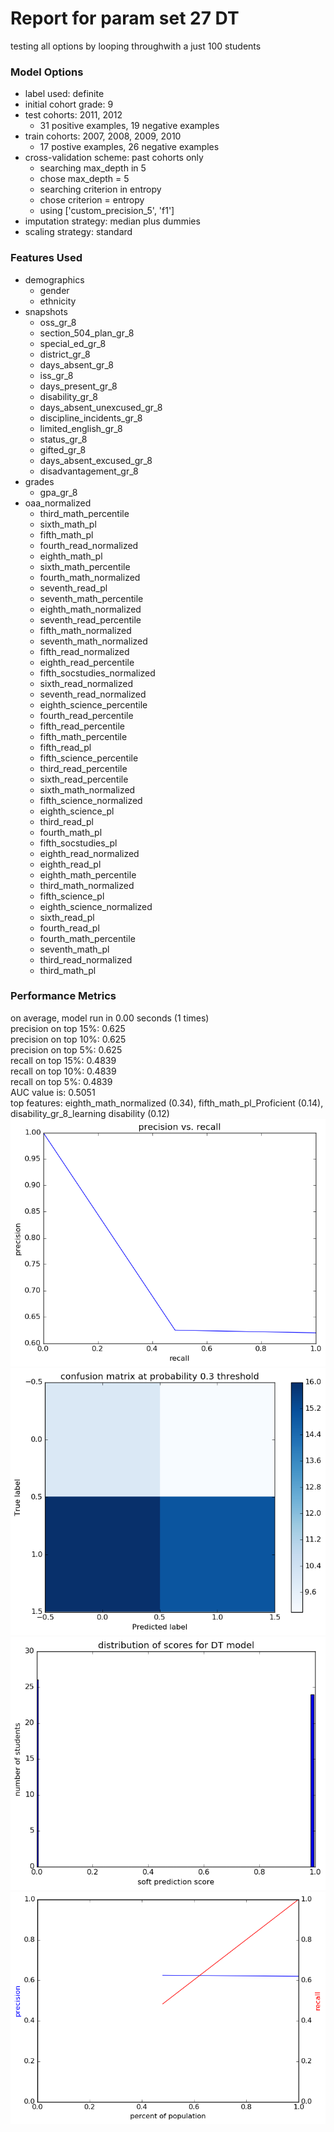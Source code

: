 # Report for param set 27 DT
testing all options by looping throughwith a just 100 students

### Model Options
* label used: definite
* initial cohort grade: 9
* test cohorts: 2011, 2012
	 * 31 positive examples, 19 negative examples
* train cohorts: 2007, 2008, 2009, 2010
	 * 17 postive examples, 26 negative examples
* cross-validation scheme: past cohorts only
	 * searching max_depth in 5
	 * chose max_depth = 5
	 * searching criterion in entropy
	 * chose criterion = entropy
	 * using ['custom_precision_5', 'f1']
* imputation strategy: median plus dummies
* scaling strategy: standard

### Features Used
* demographics
	 * gender
	 * ethnicity
* snapshots
	 * oss_gr_8
	 * section_504_plan_gr_8
	 * special_ed_gr_8
	 * district_gr_8
	 * days_absent_gr_8
	 * iss_gr_8
	 * days_present_gr_8
	 * disability_gr_8
	 * days_absent_unexcused_gr_8
	 * discipline_incidents_gr_8
	 * limited_english_gr_8
	 * status_gr_8
	 * gifted_gr_8
	 * days_absent_excused_gr_8
	 * disadvantagement_gr_8
* grades
	 * gpa_gr_8
* oaa_normalized
	 * third_math_percentile
	 * sixth_math_pl
	 * fifth_math_pl
	 * fourth_read_normalized
	 * eighth_math_pl
	 * sixth_math_percentile
	 * fourth_math_normalized
	 * seventh_read_pl
	 * seventh_math_percentile
	 * eighth_math_normalized
	 * seventh_read_percentile
	 * fifth_math_normalized
	 * seventh_math_normalized
	 * fifth_read_normalized
	 * eighth_read_percentile
	 * fifth_socstudies_normalized
	 * sixth_read_normalized
	 * seventh_read_normalized
	 * eighth_science_percentile
	 * fourth_read_percentile
	 * fifth_read_percentile
	 * fifth_math_percentile
	 * fifth_read_pl
	 * fifth_science_percentile
	 * third_read_percentile
	 * sixth_read_percentile
	 * sixth_math_normalized
	 * fifth_science_normalized
	 * eighth_science_pl
	 * third_read_pl
	 * fourth_math_pl
	 * fifth_socstudies_pl
	 * eighth_read_normalized
	 * eighth_read_pl
	 * eighth_math_percentile
	 * third_math_normalized
	 * fifth_science_pl
	 * eighth_science_normalized
	 * sixth_read_pl
	 * fourth_read_pl
	 * fourth_math_percentile
	 * seventh_math_pl
	 * third_read_normalized
	 * third_math_pl

### Performance Metrics
on average, model run in 0.00 seconds (1 times) <br/>precision on top 15%: 0.625 <br/>precision on top 10%: 0.625 <br/>precision on top 5%: 0.625 <br/>recall on top 15%: 0.4839 <br/>recall on top 10%: 0.4839 <br/>recall on top 5%: 0.4839 <br/>AUC value is: 0.5051 <br/>top features: eighth_math_normalized (0.34), fifth_math_pl_Proficient (0.14), disability_gr_8_learning disability (0.12)
![param_set_27_DT_pr_vs_threshold.png](figs/param_set_27_DT_pr_vs_threshold.png)
![param_set_27_DT_confusion_mat_0.3.png](figs/param_set_27_DT_confusion_mat_0.3.png)
![param_set_27_DT_score_dist.png](figs/param_set_27_DT_score_dist.png)
![param_set_27_DT_precision_recall_at_k.png](figs/param_set_27_DT_precision_recall_at_k.png)
